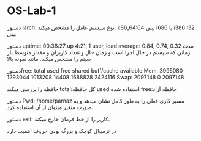 # OS-Lab-1
دستور larch:
نوع سیستم عامل را مشخص میکند.
x86_64:64 بیتی
i686 یا i386 :32 بیتی


دستور uptime:
00:38:27 up  4:21,  1 user,  load average: 0.84, 0.74, 0.32
مدت زمانی که سیستم در حال اجرا است و زمان حال و تعداد کاربران و  مقدار متوسط بار سیتم را مشخص میکند. مانند نمونه بالا 


دستورfree:
              total        used        free      shared  buff/cache   available
Mem:        3995080     1293044     1013208       14408     1688828     2424116
Swap:       2097148           0     2097148

حافظه را بررسی میکند 
total:کل حافظه
used:استفاده شده
free:حافظه آزاد


دستور Pwd:
/home/parnaz
مسیر کاری فعلی را به طور کامل نشان میدهد و به صورت متغیر میتوان از آن استفاده کرد.


دستور exit:
کاربر را از خط فرمان خارج میکند.


در ترمینال کوچک و بزرگ بودن حروف اهمیت دارد
